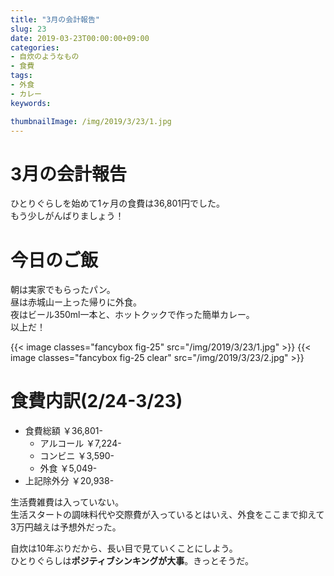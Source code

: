 ```yaml
---
title: "3月の会計報告"
slug: 23
date: 2019-03-23T00:00:00+09:00
categories:
- 自炊のようなもの
- 食費
tags:
- 外食
- カレー
keywords:

thumbnailImage: /img/2019/3/23/1.jpg
---
```


# 3月の会計報告

ひとりぐらしを始めて1ヶ月の食費は<ssr>36,801円</ssr>でした。  
もう少しがんばりましょう！
<!--more-->

# 今日のご飯

朝は実家でもらったパン。  
昼は赤城山ー上った帰りに外食。  
夜はビール350ml一本と、ホットクックで作った簡単カレー。  
以上だ！  
  
{{< image classes="fancybox fig-25" src="/img/2019/3/23/1.jpg" >}}
{{< image classes="fancybox fig-25 clear" src="/img/2019/3/23/2.jpg" >}}

# 食費内訳(2/24-3/23)

+ 食費総額 ￥36,801-
  - アルコール ￥7,224-
  - コンビニ ￥3,590-
  - 外食 ￥5,049-
+ 上記除外分 ￥20,938-

生活費雑費は入っていない。  
生活スタートの調味料代や交際費が入っているとはいえ、外食をここまで抑えて3万円越えは予想外だった。  
  
自炊は10年ぶりだから、長い目で見ていくことにしよう。  
ひとりぐらしは**ポジティブシンキングが大事**。きっとそうだ。